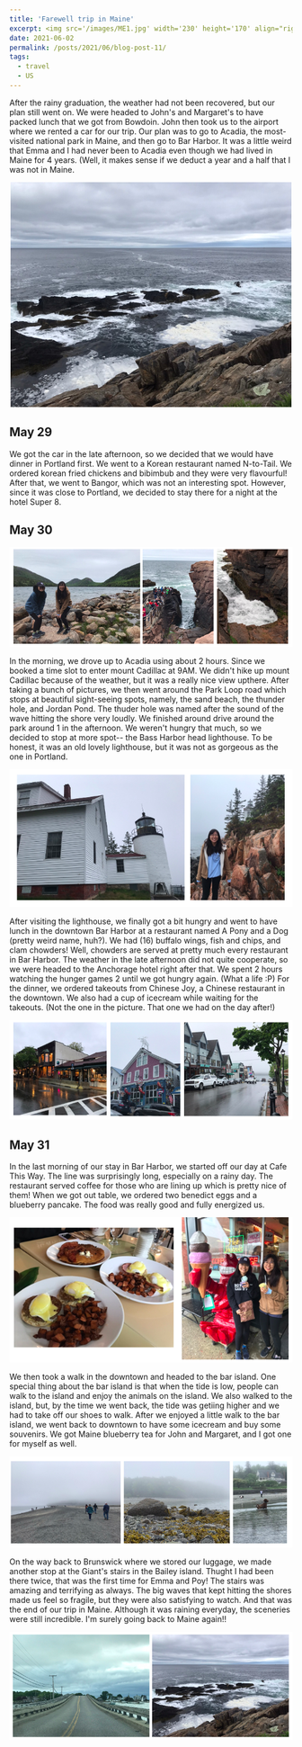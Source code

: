 ```yaml
---
title: 'Farewell trip in Maine'
excerpt: <img src='/images/ME1.jpg' width='230' height='170' align="right" hspace="20">  After the rainy graduation, the weather had not been recovered, but our plan still went on. We were headed to John's and Margaret's to have packed lunch that we got from Bowdoin. John then took us to the airport where we rented a car for our trip. Our plan was to go to Acadia, the most-visited national park in Maine, and then go to downtown Bar Harbor. It was a little weird that Emma and I had never been to Acadia even though we had lived in Maine for 4 years. (Well, it makes sense if we deduct a year and a half that I was not in Maine. 
date: 2021-06-02
permalink: /posts/2021/06/blog-post-11/
tags:
  - travel
  - US
---
```


After the rainy graduation, the weather had not been recovered, but our plan still went on. We were headed to John's and Margaret's to have packed lunch that we got from Bowdoin. John then took us to the airport where we rented a car for our trip. Our plan was to go to Acadia, the most-visited national park in Maine, and then go to Bar Harbor. It was a little weird that Emma and I had never been to Acadia even though we had lived in Maine for 4 years. (Well, it makes sense if we deduct a year and a half that I was not in Maine. 
<p align="center">
  <img src="/images/ME1.jpg" width="500" height="400">
</p>

May 29
---

We got the car in the late afternoon, so we decided that we would have dinner in Portland first. We went to a Korean restaurant named N-to-Tail. We ordered korean fried chickens and bibimbub and they were very flavourful! After that, we went to Bangor, which was not an interesting spot. However, since it was close to Portland, we decided to stay there for a night at the hotel Super 8. 

May 30
---
<p align="center">
  <img src="/images/ME2.png">
</p>

In the morning, we drove up to Acadia using about 2 hours. Since we booked a time slot to enter mount Cadillac at 9AM. We didn't hike up mount Cadillac because of the weather, but it was a really nice view upthere. After taking a bunch of pictures, we then went around the Park Loop road which stops at beautiful sight-seeing spots, namely, the sand beach, the thunder hole, and Jordan Pond. The thuder hole was named after the sound of the wave hitting the shore very loudly. We finished around drive around the park around 1 in the afternoon. We weren't hungry that much, so we decided to stop at more spot-- the Bass Harbor head lighthouse. To be honest, it was an old lovely lighthouse, but it was not as gorgeous as the one in Portland. 

<p align="center">
  <img src="/images/ME3.png">
</p>

After visiting the lighthouse, we finally got a bit hungry and went to have lunch in the downtown Bar Harbor at a restaurant named A Pony and a Dog (pretty weird name, huh?). We had (16) buffalo wings, fish and chips, and clam chowders! Well, chowders are served at pretty much every restaurant in Bar Harbor. The weather in the late afternoon did not quite cooperate, so we were headed to the Anchorage hotel right after that. We spent 2 hours watching the hunger games 2 until we got hungry again. (What a life :P) For the dinner, we ordered takeouts from Chinese Joy, a Chinese restaurant in the downtown. We also had a cup of icecream while waiting for the takeouts. (Not the one in the picture. That one we had on the day after!) 


<p align="center">
  <img src="/images/ME4.png">
</p>

May 31
---

In the last morning of our stay in Bar Harbor, we started off our day at Cafe This Way. The line was surprisingly long, especially on a rainy day. The restaurant served coffee for those who are lining up which is pretty nice of them! When we got out table, we ordered two benedict eggs and a blueberry pancake. The food was really good and fully energized us. 

<p align="center">
  <img src="/images/ME5.png">
</p>

We then took a walk in the downtown and headed to the bar island. One special thing about the bar island is that when the tide is low, people can walk to the island and enjoy the animals on the island. We also walked to the island, but, by the time we went back, the tide was getiing higher and we had to take off our shoes to walk. After we enjoyed a little walk to the bar island, we went back to downtown to have some icecream and buy some souvenirs. We got Maine blueberry tea for John and Margaret, and I got one for myself as well.

<p align="center">
  <img src="/images/ME6.png">
</p>

On the way back to Brunswick where we stored our luggage, we made another stop at the Giant's stairs in the Bailey island. Thught I had been there twice, that was the first time for Emma and Poy! The stairs was amazing and terrifying as always. The big waves that kept hitting the shores made us feel so fragile, but they were also satisfying to watch. And that was the end of our trip in Maine. Although it was raining everyday, the sceneries were still incredible. I'm surely going back to Maine again!! 

<p align="center">
  <img src="/images/ME7.png">
</p>

